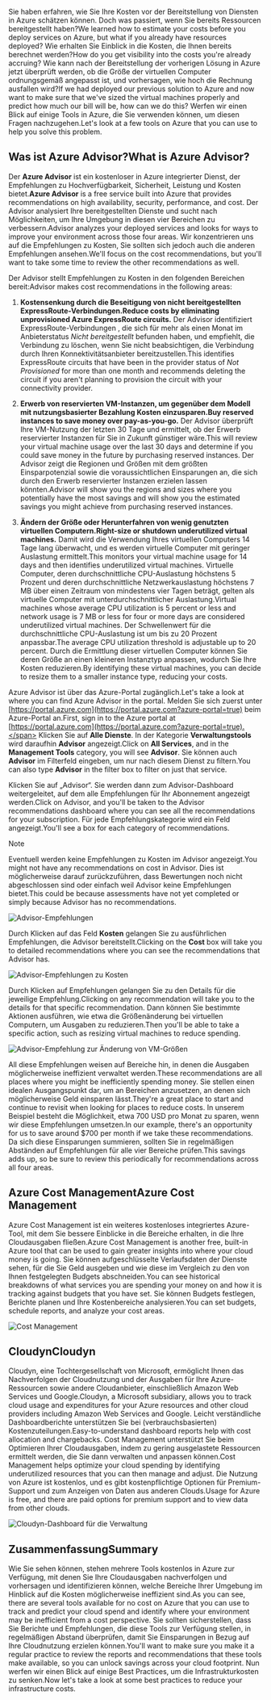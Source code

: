 <span data-ttu-id="61b27-101">Sie haben erfahren, wie Sie Ihre Kosten vor der Bereitstellung von Diensten in Azure schätzen können. Doch was passiert, wenn Sie bereits Ressourcen bereitgestellt haben?</span><span class="sxs-lookup"><span data-stu-id="61b27-101">We learned how to estimate your costs before you deploy services on Azure, but what if you already have resources deployed?</span></span> <span data-ttu-id="61b27-102">Wie erhalten Sie Einblick in die Kosten, die Ihnen bereits berechnet werden?</span><span class="sxs-lookup"><span data-stu-id="61b27-102">How do you get visibility into the costs you're already accruing?</span></span> <span data-ttu-id="61b27-103">Wie kann nach der Bereitstellung der vorherigen Lösung in Azure jetzt überprüft werden, ob die Größe der virtuellen Computer ordnungsgemäß angepasst ist, und vorhersagen, wie hoch die Rechnung ausfallen wird?</span><span class="sxs-lookup"><span data-stu-id="61b27-103">If we had deployed our previous solution to Azure and now want to make sure that we've sized the virtual machines properly and predict how much our bill will be, how can we do this?</span></span> <span data-ttu-id="61b27-104">Werfen wir einen Blick auf einige Tools in Azure, die Sie verwenden können, um diesen Fragen nachzugehen.</span><span class="sxs-lookup"><span data-stu-id="61b27-104">Let's look at a few tools on Azure that you can use to help you solve this problem.</span></span>

## <a name="what-is-azure-advisor"></a><span data-ttu-id="61b27-105">Was ist Azure Advisor?</span><span class="sxs-lookup"><span data-stu-id="61b27-105">What is Azure Advisor?</span></span> 

<span data-ttu-id="61b27-106">Der **Azure Advisor** ist ein kostenloser in Azure integrierter Dienst, der Empfehlungen zu Hochverfügbarkeit, Sicherheit, Leistung und Kosten bietet.</span><span class="sxs-lookup"><span data-stu-id="61b27-106">**Azure Advisor** is a free service built into Azure that provides recommendations on high availability, security, performance, and cost.</span></span> <span data-ttu-id="61b27-107">Der Advisor analysiert Ihre bereitgestellten Dienste und sucht nach Möglichkeiten, um Ihre Umgebung in diesen vier Bereichen zu verbessern.</span><span class="sxs-lookup"><span data-stu-id="61b27-107">Advisor analyzes your deployed services and looks for ways to improve your environment across those four areas.</span></span> <span data-ttu-id="61b27-108">Wir konzentrieren uns auf die Empfehlungen zu Kosten, Sie sollten sich jedoch auch die anderen Empfehlungen ansehen.</span><span class="sxs-lookup"><span data-stu-id="61b27-108">We'll focus on the cost recommendations, but you'll want to take some time to review the other recommendations as well.</span></span>

<span data-ttu-id="61b27-109">Der Advisor stellt Empfehlungen zu Kosten in den folgenden Bereichen bereit:</span><span class="sxs-lookup"><span data-stu-id="61b27-109">Advisor makes cost recommendations in the following areas:</span></span> 

1. <span data-ttu-id="61b27-110">**Kostensenkung durch die Beseitigung von nicht bereitgestellten ExpressRoute-Verbindungen.**</span><span class="sxs-lookup"><span data-stu-id="61b27-110">**Reduce costs by eliminating unprovisioned Azure ExpressRoute circuits.**</span></span> 
    <span data-ttu-id="61b27-111">Der Advisor identifiziert ExpressRoute-Verbindungen , die sich für mehr als einen Monat im Anbieterstatus *Nicht bereitgestellt* befunden haben, und empfiehlt, die Verbindung zu löschen, wenn Sie nicht beabsichtigen, die Verbindung durch Ihren Konnektivitätsanbieter bereitzustellen.</span><span class="sxs-lookup"><span data-stu-id="61b27-111">This identifies ExpressRoute circuits that have been in the provider status of *Not Provisioned* for more than one month and recommends deleting the circuit if you aren't planning to provision the circuit with your connectivity provider.</span></span>

1. <span data-ttu-id="61b27-112">**Erwerb von reservierten VM-Instanzen, um gegenüber dem Modell mit nutzungsbasierter Bezahlung Kosten einzusparen.**</span><span class="sxs-lookup"><span data-stu-id="61b27-112">**Buy reserved instances to save money over pay-as-you-go.**</span></span> 
    <span data-ttu-id="61b27-113">Der Advisor überprüft Ihre VM-Nutzung der letzten 30 Tage und ermittelt, ob der Erwerb reservierter Instanzen für Sie in Zukunft günstiger wäre.</span><span class="sxs-lookup"><span data-stu-id="61b27-113">This will review your virtual machine usage over the last 30 days and determine if you could save money in the future by purchasing reserved instances.</span></span> <span data-ttu-id="61b27-114">Der Advisor zeigt die Regionen und Größen mit dem größten Einsparpotenzial sowie die voraussichtlichen Einsparungen an, die sich durch den Erwerb reservierter Instanzen erzielen lassen könnten.</span><span class="sxs-lookup"><span data-stu-id="61b27-114">Advisor will show you the regions and sizes where you potentially have the most savings and will show you the estimated savings you might achieve from purchasing reserved instances.</span></span>
    
1. <span data-ttu-id="61b27-115">**Ändern der Größe oder Herunterfahren von wenig genutzten virtuellen Computern.**</span><span class="sxs-lookup"><span data-stu-id="61b27-115">**Right-size or shutdown underutilized virtual machines.**</span></span> 
    <span data-ttu-id="61b27-116">Damit wird die Verwendung Ihres virtuellen Computers 14 Tage lang überwacht, und es werden virtuelle Computer mit geringer Auslastung ermittelt.</span><span class="sxs-lookup"><span data-stu-id="61b27-116">This monitors your virtual machine usage for 14 days and then identifies underutilized virtual machines.</span></span> <span data-ttu-id="61b27-117">Virtuelle Computer, deren durchschnittliche CPU-Auslastung höchstens 5 Prozent und deren durchschnittliche Netzwerkauslastung höchstens 7 MB über einen Zeitraum von mindestens vier Tagen beträgt, gelten als virtuelle Computer mit unterdurchschnittlicher Auslastung.</span><span class="sxs-lookup"><span data-stu-id="61b27-117">Virtual machines whose average CPU utilization is 5 percent or less and network usage is 7 MB or less for four or more days are considered underutilized virtual machines.</span></span> <span data-ttu-id="61b27-118">Der Schwellenwert für die durchschnittliche CPU-Auslastung ist um bis zu 20 Prozent anpassbar.</span><span class="sxs-lookup"><span data-stu-id="61b27-118">The average CPU utilization threshold is adjustable up to 20 percent.</span></span> <span data-ttu-id="61b27-119">Durch die Ermittlung dieser virtuellen Computer können Sie deren Größe an einen kleineren Instanztyp anpassen, wodurch Sie Ihre Kosten reduzieren.</span><span class="sxs-lookup"><span data-stu-id="61b27-119">By identifying these virtual machines, you can decide to resize them to a smaller instance type, reducing your costs.</span></span>

<span data-ttu-id="61b27-120">Azure Advisor ist über das Azure-Portal zugänglich.</span><span class="sxs-lookup"><span data-stu-id="61b27-120">Let's take a look at where you can find Azure Advisor in the portal.</span></span> <span data-ttu-id="61b27-121">Melden Sie sich zuerst unter [https://portal.azure.com](https://portal.azure.com?azure-portal=true) beim Azure-Portal an.</span><span class="sxs-lookup"><span data-stu-id="61b27-121">First, sign in to the Azure portal at [https://portal.azure.com](https://portal.azure.com?azure-portal=true).</span></span> <span data-ttu-id="61b27-122">Klicken Sie auf **Alle Dienste**. In der Kategorie **Verwaltungstools** wird daraufhin **Advisor** angezeigt.</span><span class="sxs-lookup"><span data-stu-id="61b27-122">Click on **All Services**, and in the **Management Tools** category, you will see **Advisor**.</span></span> <span data-ttu-id="61b27-123">Sie können auch **Advisor** im Filterfeld eingeben, um nur nach diesem Dienst zu filtern.</span><span class="sxs-lookup"><span data-stu-id="61b27-123">You can also type **Advisor** in the filter box to filter on just that service.</span></span> 

<span data-ttu-id="61b27-124">Klicken Sie auf „Advisor“. Sie werden dann zum Advisor-Dashboard weitergeleitet, auf dem alle Empfehlungen für Ihr Abonnement angezeigt werden.</span><span class="sxs-lookup"><span data-stu-id="61b27-124">Click on Advisor, and you'll be taken to the Advisor recommendations dashboard where you can see all the recommendations for your subscription.</span></span> <span data-ttu-id="61b27-125">Für jede Empfehlungskategorie wird ein Feld angezeigt.</span><span class="sxs-lookup"><span data-stu-id="61b27-125">You'll see a box for each category of recommendations.</span></span> 

> [!NOTE]
> <span data-ttu-id="61b27-126">Eventuell werden keine Empfehlungen zu Kosten im Advisor angezeigt.</span><span class="sxs-lookup"><span data-stu-id="61b27-126">You might not have any recommendations on cost in Advisor.</span></span> <span data-ttu-id="61b27-127">Dies ist möglicherweise darauf zurückzuführen, dass Bewertungen noch nicht abgeschlossen sind oder einfach weil Advisor keine Empfehlungen bietet.</span><span class="sxs-lookup"><span data-stu-id="61b27-127">This could be because assessments have not yet completed or simply because Advisor has no recommendations.</span></span>

![Advisor-Empfehlungen](../media-drafts/3-advisor-recommendations.png)

<span data-ttu-id="61b27-129">Durch Klicken auf das Feld **Kosten** gelangen Sie zu ausführlichen Empfehlungen, die Advisor bereitstellt.</span><span class="sxs-lookup"><span data-stu-id="61b27-129">Clicking on the **Cost** box will take you to detailed recommendations where you can see the recommendations that Advisor has.</span></span>

![Advisor-Empfehlungen zu Kosten](../media-drafts/3-advisor-cost-recommendations.png)

<span data-ttu-id="61b27-131">Durch Klicken auf Empfehlungen gelangen Sie zu den Details für die jeweilige Empfehlung.</span><span class="sxs-lookup"><span data-stu-id="61b27-131">Clicking on any recommendation will take you to the details for that specific recommendation.</span></span> <span data-ttu-id="61b27-132">Dann können Sie bestimmte Aktionen ausführen, wie etwa die Größenänderung bei virtuellen Computern, um Ausgaben zu reduzieren.</span><span class="sxs-lookup"><span data-stu-id="61b27-132">Then you'll be able to take a specific action, such as resizing virtual machines to reduce spending.</span></span>

![Advisor-Empfehlung zur Änderung von VM-Größen](../media-drafts/3-advisor-resize-vm.png)

<span data-ttu-id="61b27-134">All diese Empfehlungen weisen auf Bereiche hin, in denen die Ausgaben möglicherweise ineffizient verwaltet werden.</span><span class="sxs-lookup"><span data-stu-id="61b27-134">These recommendations are all places where you might be inefficiently spending money.</span></span> <span data-ttu-id="61b27-135">Sie stellen einen idealen Ausgangspunkt dar, um an Bereichen anzusetzen, an denen sich möglicherweise Geld einsparen lässt.</span><span class="sxs-lookup"><span data-stu-id="61b27-135">They're a great place to start and continue to revisit when looking for places to reduce costs.</span></span> <span data-ttu-id="61b27-136">In unserem Beispiel besteht die Möglichkeit, etwa 700 USD pro Monat zu sparen, wenn wir diese Empfehlungen umsetzen.</span><span class="sxs-lookup"><span data-stu-id="61b27-136">In our example, there's an opportunity for us to save around $700 per month if we take these recommendations.</span></span> <span data-ttu-id="61b27-137">Da sich diese Einsparungen summieren, sollten Sie in regelmäßigen Abständen auf Empfehlungen für alle vier Bereiche prüfen.</span><span class="sxs-lookup"><span data-stu-id="61b27-137">This savings adds up, so be sure to review this periodically for recommendations across all four areas.</span></span>

## <a name="azure-cost-management"></a><span data-ttu-id="61b27-138">Azure Cost Management</span><span class="sxs-lookup"><span data-stu-id="61b27-138">Azure Cost Management</span></span>

<span data-ttu-id="61b27-139">Azure Cost Management ist ein weiteres kostenloses integriertes Azure-Tool, mit dem Sie bessere Einblicke in die Bereiche erhalten, in die Ihre Cloudausgaben fließen.</span><span class="sxs-lookup"><span data-stu-id="61b27-139">Azure Cost Management is another free, built-in Azure tool that can be used to gain greater insights into where your cloud money is going.</span></span> <span data-ttu-id="61b27-140">Sie können aufgeschlüsselte Verlaufsdaten der Dienste sehen, für die Sie Geld ausgeben und wie diese im Vergleich zu den von Ihnen festgelegten Budgets abschneiden.</span><span class="sxs-lookup"><span data-stu-id="61b27-140">You can see historical breakdowns of what services you are spending your money on and how it is tracking against budgets that you have set.</span></span> <span data-ttu-id="61b27-141">Sie können Budgets festlegen, Berichte planen und Ihre Kostenbereiche analysieren.</span><span class="sxs-lookup"><span data-stu-id="61b27-141">You can set budgets, schedule reports, and analyze your cost areas.</span></span>

![Cost Management](../media-drafts/3-cost-management.png)

## <a name="cloudyn"></a><span data-ttu-id="61b27-143">Cloudyn</span><span class="sxs-lookup"><span data-stu-id="61b27-143">Cloudyn</span></span> 

<span data-ttu-id="61b27-144">Cloudyn, eine Tochtergesellschaft von Microsoft, ermöglicht Ihnen das Nachverfolgen der Cloudnutzung und der Ausgaben für Ihre Azure-Ressourcen sowie andere Cloudanbieter, einschließlich Amazon Web Services und Google.</span><span class="sxs-lookup"><span data-stu-id="61b27-144">Cloudyn, a Microsoft subsidiary, allows you to track cloud usage and expenditures for your Azure resources and other cloud providers including Amazon Web Services and Google.</span></span> <span data-ttu-id="61b27-145">Leicht verständliche Dashboardberichte unterstützen Sie bei (verbrauchsbasierten) Kostenzuteilungen.</span><span class="sxs-lookup"><span data-stu-id="61b27-145">Easy-to-understand dashboard reports help with cost allocation and chargebacks.</span></span> <span data-ttu-id="61b27-146">Cost Management unterstützt Sie beim Optimieren Ihrer Cloudausgaben, indem zu gering ausgelastete Ressourcen ermittelt werden, die Sie dann verwalten und anpassen können.</span><span class="sxs-lookup"><span data-stu-id="61b27-146">Cost Management helps optimize your cloud spending by identifying underutilized resources that you can then manage and adjust.</span></span> <span data-ttu-id="61b27-147">Die Nutzung von Azure ist kostenlos, und es gibt kostenpflichtige Optionen für Premium-Support und zum Anzeigen von Daten aus anderen Clouds.</span><span class="sxs-lookup"><span data-stu-id="61b27-147">Usage for Azure is free, and there are paid options for premium support and to view data from other clouds.</span></span> 

![Cloudyn-Dashboard für die Verwaltung](../media-drafts/3-cloudyn-mgt-dash.png)

## <a name="summary"></a><span data-ttu-id="61b27-149">Zusammenfassung</span><span class="sxs-lookup"><span data-stu-id="61b27-149">Summary</span></span>

<span data-ttu-id="61b27-150">Wie Sie sehen können, stehen mehrere Tools kostenlos in Azure zur Verfügung, mit denen Sie Ihre Cloudausgaben nachverfolgen und vorhersagen und identifizieren können, welche Bereiche Ihrer Umgebung im Hinblick auf die Kosten möglicherweise ineffizient sind.</span><span class="sxs-lookup"><span data-stu-id="61b27-150">As you can see, there are several tools available for no cost on Azure that you can use to track and predict your cloud spend and identify where your environment may be inefficient from a cost perspective.</span></span> <span data-ttu-id="61b27-151">Sie sollten sicherstellen, dass Sie Berichte und Empfehlungen, die diese Tools zur Verfügung stellen, in regelmäßigen Abstand überprüfen, damit Sie Einsparungen in Bezug auf Ihre Cloudnutzung erzielen können.</span><span class="sxs-lookup"><span data-stu-id="61b27-151">You'll want to make sure you make it a regular practice to review the reports and recommendations that these tools make available, so you can unlock savings across your cloud footprint.</span></span> <span data-ttu-id="61b27-152">Nun werfen wir einen Blick auf einige Best Practices, um die Infrastrukturkosten zu senken.</span><span class="sxs-lookup"><span data-stu-id="61b27-152">Now let's take a look at some best practices to reduce your infrastructure costs.</span></span>
